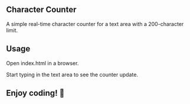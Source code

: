 ## Character Counter

A simple real-time character counter for a text area with a 200-character limit.

## Usage

Open index.html in a browser.

Start typing in the text area to see the counter update.

## Enjoy coding! 🚀
